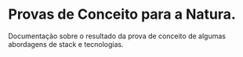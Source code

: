 # Provas de Conceito para a Natura.

Documentação sobre o resultado da prova de conceito de algumas abordagens de stack e tecnologias.